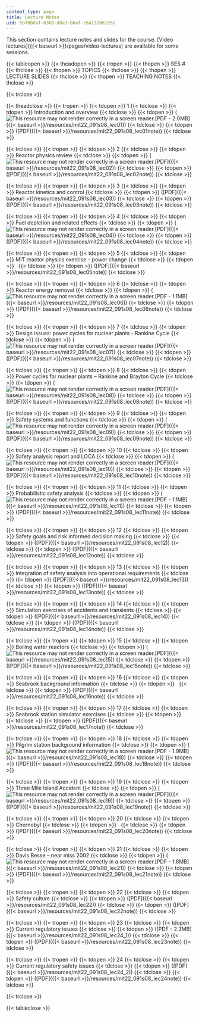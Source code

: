 ```yaml
---
content_type: page
title: Lecture Notes
uid: 5bf0bdaf-63b8-d8a3-bbaf-c6a132061d3e
---
```


This section contains lecture notes and slides for the course. [Video lectures]({{< baseurl >}}/pages/video-lectures) are available for some sessions.

{{< tableopen >}}
{{< theadopen >}}
{{< tropen >}}
{{< thopen >}}
SES #
{{< thclose >}}
{{< thopen >}}
TOPICS
{{< thclose >}}
{{< thopen >}}
LECTURE SLIDES
{{< thclose >}}
{{< thopen >}}
TEACHING NOTES
{{< thclose >}}

{{< trclose >}}

{{< theadclose >}}
{{< tropen >}}
{{< tdopen >}}
1
{{< tdclose >}}
{{< tdopen >}}
Introduction and overview
{{< tdclose >}}
{{< tdopen >}}
(![This resource may not render correctly in a screen reader.](/images/inacessible.gif)[PDF - 2.0MB]({{< baseurl >}}/resources/mit22_091s08_lec01))
{{< tdclose >}}
{{< tdopen >}}
([PDF]({{< baseurl >}}/resources/mit22_091s08_lec01note))
{{< tdclose >}}

{{< trclose >}}
{{< tropen >}}
{{< tdopen >}}
2
{{< tdclose >}}
{{< tdopen >}}
Reactor physics review
{{< tdclose >}}
{{< tdopen >}}
(![This resource may not render correctly in a screen reader.](/images/inacessible.gif)[PDF]({{< baseurl >}}/resources/mit22_091s08_lec02))
{{< tdclose >}}
{{< tdopen >}}
([PDF]({{< baseurl >}}/resources/mit22_091s08_lec02note))
{{< tdclose >}}

{{< trclose >}}
{{< tropen >}}
{{< tdopen >}}
3
{{< tdclose >}}
{{< tdopen >}}
Reactor kinetics and control
{{< tdclose >}}
{{< tdopen >}}
([PDF]({{< baseurl >}}/resources/mit22_091s08_lec03))
{{< tdclose >}}
{{< tdopen >}}
([PDF]({{< baseurl >}}/resources/mit22_091s08_lec03note))
{{< tdclose >}}

{{< trclose >}}
{{< tropen >}}
{{< tdopen >}}
4
{{< tdclose >}}
{{< tdopen >}}
Fuel depletion and related effects
{{< tdclose >}}
{{< tdopen >}}
(![This resource may not render correctly in a screen reader.](/images/inacessible.gif)[PDF]({{< baseurl >}}/resources/mit22_091s08_lec04))
{{< tdclose >}}
{{< tdopen >}}
([PDF]({{< baseurl >}}/resources/mit22_091s08_lec04note))
{{< tdclose >}}

{{< trclose >}}
{{< tropen >}}
{{< tdopen >}}
5
{{< tdclose >}}
{{< tdopen >}}
MIT reactor physics exercise – power change
{{< tdclose >}}
{{< tdopen >}}
 
{{< tdclose >}}
{{< tdopen >}}
([PDF]({{< baseurl >}}/resources/mit22_091s08_lec05note))
{{< tdclose >}}

{{< trclose >}}
{{< tropen >}}
{{< tdopen >}}
6
{{< tdclose >}}
{{< tdopen >}}
Reactor energy removal
{{< tdclose >}}
{{< tdopen >}}
(![This resource may not render correctly in a screen reader.](/images/inacessible.gif)[PDF - 1.1MB]({{< baseurl >}}/resources/mit22_091s08_lec06))
{{< tdclose >}}
{{< tdopen >}}
([PDF]({{< baseurl >}}/resources/mit22_091s08_lec06note))
{{< tdclose >}}

{{< trclose >}}
{{< tropen >}}
{{< tdopen >}}
7
{{< tdclose >}}
{{< tdopen >}}
Design issues: power cycles for nuclear plants - Rankine Cycle
{{< tdclose >}}
{{< tdopen >}}
(![This resource may not render correctly in a screen reader.](/images/inacessible.gif)[PDF]({{< baseurl >}}/resources/mit22_091s08_lec07))
{{< tdclose >}}
{{< tdopen >}}
([PDF]({{< baseurl >}}/resources/mit22_091s08_lec07note))
{{< tdclose >}}

{{< trclose >}}
{{< tropen >}}
{{< tdopen >}}
8
{{< tdclose >}}
{{< tdopen >}}
Power cycles for nuclear plants – Rankine and Brayton Cycle
{{< tdclose >}}
{{< tdopen >}}
(![This resource may not render correctly in a screen reader.](/images/inacessible.gif)[PDF]({{< baseurl >}}/resources/mit22_091s08_lec08))
{{< tdclose >}}
{{< tdopen >}}
([PDF]({{< baseurl >}}/resources/mit22_091s08_lec08note))
{{< tdclose >}}

{{< trclose >}}
{{< tropen >}}
{{< tdopen >}}
9
{{< tdclose >}}
{{< tdopen >}}
Safety systems and functions
{{< tdclose >}}
{{< tdopen >}}
(![This resource may not render correctly in a screen reader.](/images/inacessible.gif)[PDF]({{< baseurl >}}/resources/mit22_091s08_lec09))
{{< tdclose >}}
{{< tdopen >}}
([PDF]({{< baseurl >}}/resources/mit22_091s08_lec09note))
{{< tdclose >}}

{{< trclose >}}
{{< tropen >}}
{{< tdopen >}}
10
{{< tdclose >}}
{{< tdopen >}}
Safety analysis report and LOCA
{{< tdclose >}}
{{< tdopen >}}
(![This resource may not render correctly in a screen reader.](/images/inacessible.gif)[PDF]({{< baseurl >}}/resources/mit22_091s08_lec10))
{{< tdclose >}}
{{< tdopen >}}
([PDF]({{< baseurl >}}/resources/mit22_091s08_lec10note))
{{< tdclose >}}

{{< trclose >}}
{{< tropen >}}
{{< tdopen >}}
11
{{< tdclose >}}
{{< tdopen >}}
Probabilistic safety analysis
{{< tdclose >}}
{{< tdopen >}}
(![This resource may not render correctly in a screen reader.](/images/inacessible.gif)[PDF - 1.1MB]({{< baseurl >}}/resources/mit22_091s08_lec11))
{{< tdclose >}}
{{< tdopen >}}
([PDF]({{< baseurl >}}/resources/mit22_091s08_lec11note))
{{< tdclose >}}

{{< trclose >}}
{{< tropen >}}
{{< tdopen >}}
12
{{< tdclose >}}
{{< tdopen >}}
Safety goals and risk informed decision making
{{< tdclose >}}
{{< tdopen >}}
([PDF]({{< baseurl >}}/resources/mit22_091s08_lec12))
{{< tdclose >}}
{{< tdopen >}}
([PDF]({{< baseurl >}}/resources/mit22_091s08_lec12note))
{{< tdclose >}}

{{< trclose >}}
{{< tropen >}}
{{< tdopen >}}
13
{{< tdclose >}}
{{< tdopen >}}
Integration of safety analysis into operational requirements
{{< tdclose >}}
{{< tdopen >}}
([PDF]({{< baseurl >}}/resources/mit22_091s08_lec13))
{{< tdclose >}}
{{< tdopen >}}
([PDF]({{< baseurl >}}/resources/mit22_091s08_lec13note))
{{< tdclose >}}

{{< trclose >}}
{{< tropen >}}
{{< tdopen >}}
14
{{< tdclose >}}
{{< tdopen >}}
Simulation exercises of accidents and transients
{{< tdclose >}}
{{< tdopen >}}
([PDF]({{< baseurl >}}/resources/mit22_091s08_lec14))
{{< tdclose >}}
{{< tdopen >}}
([PDF]({{< baseurl >}}/resources/mit22_091s08_lec14note))
{{< tdclose >}}

{{< trclose >}}
{{< tropen >}}
{{< tdopen >}}
15
{{< tdclose >}}
{{< tdopen >}}
Boiling water reactors
{{< tdclose >}}
{{< tdopen >}}
(![This resource may not render correctly in a screen reader.](/images/inacessible.gif)[PDF]({{< baseurl >}}/resources/mit22_091s08_lec15))
{{< tdclose >}}
{{< tdopen >}}
([PDF]({{< baseurl >}}/resources/mit22_091s08_lec15note))
{{< tdclose >}}

{{< trclose >}}
{{< tropen >}}
{{< tdopen >}}
16
{{< tdclose >}}
{{< tdopen >}}
Seabrook background information
{{< tdclose >}}
{{< tdopen >}}
 
{{< tdclose >}}
{{< tdopen >}}
([PDF]({{< baseurl >}}/resources/mit22_091s08_lec16note))
{{< tdclose >}}

{{< trclose >}}
{{< tropen >}}
{{< tdopen >}}
17
{{< tdclose >}}
{{< tdopen >}}
Seabrook station simulator exercises
{{< tdclose >}}
{{< tdopen >}}
 
{{< tdclose >}}
{{< tdopen >}}
([PDF]({{< baseurl >}}/resources/mit22_091s08_lec17note))
{{< tdclose >}}

{{< trclose >}}
{{< tropen >}}
{{< tdopen >}}
18
{{< tdclose >}}
{{< tdopen >}}
Pilgrim station background information
{{< tdclose >}}
{{< tdopen >}}
(![This resource may not render correctly in a screen reader.](/images/inacessible.gif)[PDF - 1.9MB]({{< baseurl >}}/resources/mit22_091s08_lec18))
{{< tdclose >}}
{{< tdopen >}}
([PDF]({{< baseurl >}}/resources/mit22_091s08_lec18note))
{{< tdclose >}}

{{< trclose >}}
{{< tropen >}}
{{< tdopen >}}
19
{{< tdclose >}}
{{< tdopen >}}
Three Mile Island Accident
{{< tdclose >}}
{{< tdopen >}}
(![This resource may not render correctly in a screen reader.](/images/inacessible.gif)[PDF]({{< baseurl >}}/resources/mit22_091s08_lec19))
{{< tdclose >}}
{{< tdopen >}}
([PDF]({{< baseurl >}}/resources/mit22_091s08_lec19note))
{{< tdclose >}}

{{< trclose >}}
{{< tropen >}}
{{< tdopen >}}
20
{{< tdclose >}}
{{< tdopen >}}
Chernobyl
{{< tdclose >}}
{{< tdopen >}}
 
{{< tdclose >}}
{{< tdopen >}}
([PDF]({{< baseurl >}}/resources/mit22_091s08_lec20note))
{{< tdclose >}}

{{< trclose >}}
{{< tropen >}}
{{< tdopen >}}
21
{{< tdclose >}}
{{< tdopen >}}
Davis Besse – near miss 2002
{{< tdclose >}}
{{< tdopen >}}
(![This resource may not render correctly in a screen reader.](/images/inacessible.gif)[PDF - 1.8MB]({{< baseurl >}}/resources/mit22_091s08_lec21))
{{< tdclose >}}
{{< tdopen >}}
([PDF]({{< baseurl >}}/resources/mit22_091s08_lec21note))
{{< tdclose >}}

{{< trclose >}}
{{< tropen >}}
{{< tdopen >}}
22
{{< tdclose >}}
{{< tdopen >}}
Safety culture
{{< tdclose >}}
{{< tdopen >}}
([PDF]({{< baseurl >}}/resources/mit22_091s08_lec22))
{{< tdclose >}}
{{< tdopen >}}
([PDF]({{< baseurl >}}/resources/mit22_091s08_lec22note))
{{< tdclose >}}

{{< trclose >}}
{{< tropen >}}
{{< tdopen >}}
23
{{< tdclose >}}
{{< tdopen >}}
Current regulatory issues
{{< tdclose >}}
{{< tdopen >}}
([PDF - 2.3MB]({{< baseurl >}}/resources/mit22_091s08_lec24_1))
{{< tdclose >}}
{{< tdopen >}}
([PDF]({{< baseurl >}}/resources/mit22_091s08_lec23note))
{{< tdclose >}}

{{< trclose >}}
{{< tropen >}}
{{< tdopen >}}
24
{{< tdclose >}}
{{< tdopen >}}
Current regulatory safety issues
{{< tdclose >}}
{{< tdopen >}}
([PDF]({{< baseurl >}}/resources/mit22_091s08_lec24_2))
{{< tdclose >}}
{{< tdopen >}}
([PDF]({{< baseurl >}}/resources/mit22_091s08_lec24note))
{{< tdclose >}}

{{< trclose >}}

{{< tableclose >}}